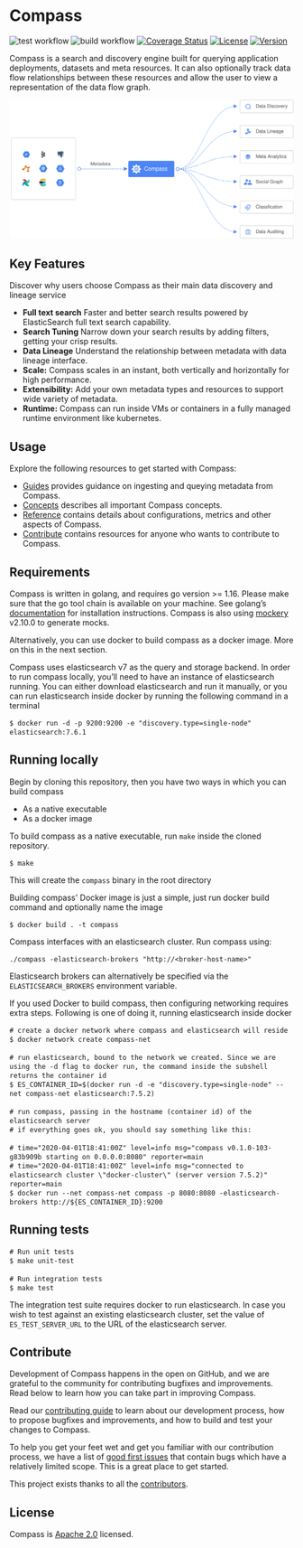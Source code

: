 # Compass

![test workflow](https://github.com/odpf/compass/actions/workflows/test.yml/badge.svg)
![build workflow](https://github.com/odpf/compass/actions/workflows/build_dev.yml/badge.svg)
[![Coverage Status](https://coveralls.io/repos/github/odpf/compass/badge.svg?branch=main)](https://coveralls.io/github/odpf/compass?branch=main)
[![License](https://img.shields.io/badge/License-Apache%202.0-blue.svg?logo=apache)](LICENSE)
[![Version](https://img.shields.io/github/v/release/odpf/compass?logo=semantic-release)](Version)

Compass is a search and discovery engine built for querying application deployments, datasets and meta resources. It can also optionally track data flow relationships between these resources and allow the user to view a representation of the data flow graph.

<p align="center"><img src="./docs/assets/overview.svg" /></p>

## Key Features
Discover why users choose Compass as their main data discovery and lineage service

* **Full text search** Faster and better search results powered by ElasticSearch full text search capability.
* **Search Tuning** Narrow down your search results by adding filters, getting your crisp results.
* **Data Lineage** Understand the relationship between metadata with data lineage interface.
* **Scale:** Compass scales in an instant, both vertically and horizontally for high performance.
* **Extensibility:** Add your own metadata types and resources to support wide variety of metadata.
* **Runtime:** Compass can run inside VMs or containers in a fully managed runtime environment like kubernetes.

## Usage

Explore the following resources to get started with Compass:

* [Guides](docs/guides) provides guidance on ingesting and queying metadata from Compass.
* [Concepts](docs/concepts) describes all important Compass concepts.
* [Reference](docs/reference) contains details about configurations, metrics and other aspects of Compass.
* [Contribute](docs/contribute/contribution.md) contains resources for anyone who wants to contribute to Compass.

## Requirements

Compass is written in golang, and requires go version >= 1.16. Please make sure that the go tool chain is available on your machine. See golang’s [documentation](https://golang.org/) for installation instructions. Compass is also using [mockery](https://github.com/vektra/mockery) v2.10.0 to generate mocks.

Alternatively, you can use docker to build compass as a docker image. More on this in the next section.

Compass uses elasticsearch v7 as the query and storage backend. In order to run compass locally, you’ll need to have an instance of elasticsearch running.  You can either download elasticsearch and run it manually, or you can run elasticsearch inside docker by running the following command in a terminal
```
$ docker run -d -p 9200:9200 -e "discovery.type=single-node" elasticsearch:7.6.1
```

## Running locally
Begin by cloning this repository, then you have two ways in which you can build compass
* As a native executable
* As a docker image

To build compass as a native executable, run `make` inside the cloned repository.
```
$ make
```

This will create the `compass` binary in the root directory

Building compass' Docker image is just a simple, just run docker build command and optionally name the image
```
$ docker build . -t compass
```

Compass interfaces with an elasticsearch cluster. Run compass using:

```
./compass -elasticsearch-brokers "http://<broker-host-name>"
```

Elasticsearch brokers can alternatively be specified via the `ELASTICSEARCH_BROKERS` environment variable.

If you used Docker to build compass, then configuring networking requires extra steps. Following is one of doing it, running elasticsearch inside docker

```
# create a docker network where compass and elasticsearch will reside 
$ docker network create compass-net

# run elasticsearch, bound to the network we created. Since we are using the -d flag to docker run, the command inside the subshell returns the container id
$ ES_CONTAINER_ID=$(docker run -d -e "discovery.type=single-node" --net compass-net elasticsearch:7.5.2)

# run compass, passing in the hostname (container id) of the elasticsearch server
# if everything goes ok, you should say something like this:

# time="2020-04-01T18:41:00Z" level=info msg="compass v0.1.0-103-g83b909b starting on 0.0.0.0:8080" reporter=main
# time="2020-04-01T18:41:00Z" level=info msg="connected to elasticsearch cluster \"docker-cluster\" (server version 7.5.2)" reporter=main
$ docker run --net compass-net compass -p 8080:8080 -elasticsearch-brokers http://${ES_CONTAINER_ID}:9200 
```

## Running tests

```
# Run unit tests
$ make unit-test

# Run integration tests
$ make test
```

The integration test suite requires docker to run elasticsearch. In case you wish to test against an existing 
elasticsearch cluster, set the value of `ES_TEST_SERVER_URL` to the URL of the elasticsearch server.


## Contribute

Development of Compass happens in the open on GitHub, and we are grateful to the community for contributing bugfixes and improvements. Read below to learn how you can take part in improving Compass.

Read our [contributing guide](docs/contribute/contribution.md) to learn about our development process, how to propose bugfixes and improvements, and how to build and test your changes to Compass.

To help you get your feet wet and get you familiar with our contribution process, we have a list of [good first issues](https://github.com/odpf/compass/labels/good%20first%20issue) that contain bugs which have a relatively limited scope. This is a great place to get started.

This project exists thanks to all the [contributors](https://github.com/odpf/compass/graphs/contributors).

## License
Compass is [Apache 2.0](LICENSE) licensed.